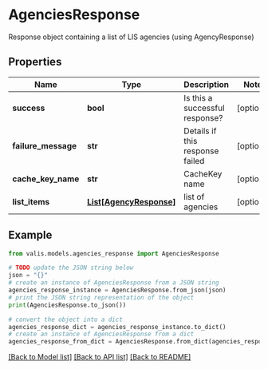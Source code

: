 # AgenciesResponse

Response object containing a list of LIS agencies (using AgencyResponse)

## Properties

Name | Type | Description | Notes
------------ | ------------- | ------------- | -------------
**success** | **bool** | Is this a successful response? | [optional] 
**failure_message** | **str** | Details if this response failed | [optional] 
**cache_key_name** | **str** | CacheKey name | [optional] 
**list_items** | [**List[AgencyResponse]**](AgencyResponse.md) | list of agencies | [optional] 

## Example

```python
from valis.models.agencies_response import AgenciesResponse

# TODO update the JSON string below
json = "{}"
# create an instance of AgenciesResponse from a JSON string
agencies_response_instance = AgenciesResponse.from_json(json)
# print the JSON string representation of the object
print(AgenciesResponse.to_json())

# convert the object into a dict
agencies_response_dict = agencies_response_instance.to_dict()
# create an instance of AgenciesResponse from a dict
agencies_response_from_dict = AgenciesResponse.from_dict(agencies_response_dict)
```
[[Back to Model list]](../README.md#documentation-for-models) [[Back to API list]](../README.md#documentation-for-api-endpoints) [[Back to README]](../README.md)



